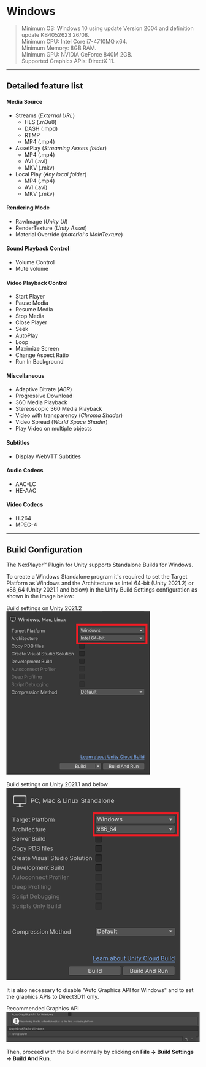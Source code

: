 # Windows

> Minimum OS: Windows 10 using update Version 2004 and definition update KB4052623 26/08.  
Minimum CPU: Intel Core i7-4710MQ x64.  
Minimum Memory: 8GB RAM.  
Minimum GPU: NVIDIA GeForce 840M 2GB.  
Supported Graphics APIs: DirectX 11.

---
## Detailed feature list

#### Media Source
- Streams (*External URL*)
	- HLS (.m3u8)
	- DASH (.mpd)
	- RTMP
	- MP4 (.mp4)
- AssetPlay (*Streaming Assets folder*)
	- MP4 (.mp4)
	- AVI (.avi)
	- MKV (.mkv)
- Local Play (*Any local folder*)
	- MP4 (.mp4)
	- AVI (.avi)
	- MKV (.mkv)

#### Rendering Mode  
- RawImage (*Unity UI*)	
- RenderTexture (*Unity Asset*)
- Material Override (*material's MainTexture*)

#### Sound Playback Control
- Volume Control
- Mute volume

#### Video Playback Control
- Start Player
- Pause Media
- Resume Media
- Stop Media
- Close Player
- Seek
- AutoPlay
- Loop
- Maximize Screen
- Change Aspect Ratio
- Run In Background

#### Miscellaneous
- Adaptive Bitrate (*ABR*)
- Progressive Download
- 360 Media Playback
- Stereoscopic 360 Media Playback
- Video with transparency (*Chroma Shader*)
- Video Spread (*World Space Shader*)
- Play Video on multiple objects

#### Subtitles
- Display WebVTT Subtitles

#### Audio Codecs
- AAC-LC
- HE-AAC

#### Video Codecs
- H.264
- MPEG-4

---
## Build Configuration
The NexPlayer™ Plugin for Unity supports Standalone Builds for Windows.

To create a Windows Standalone program it's required to set the Target Platform as Windows and the Architecture as Intel 64-bit (Unity 2021.2) or x86_64 (Unity 2021.1 and below) in the Unity Build Settings configuration as shown in the image below:

Build settings on Unity 2021.2  
![](../assets/platforms/win0.png)

Build settings on Unity 2021.1 and below  
![](../assets/platforms/win1.png)

It is also necessary to disable "Auto Graphics API for Windows" and to set the graphics APIs to Direct3D11 only.

Recommended Graphics API  
![](../assets/platforms/win2.png)

Then, proceed with the build normally by clicking on **File → Build Settings → Build And Run**.
